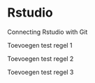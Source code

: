 # Rstudio
Connecting Rstudio with Git

Toevoegen test regel 1

Toevoegen test regel 2

Toevoegen test regel 3
